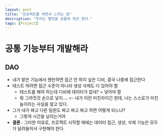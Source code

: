 ```yaml
---
layout: post
title: "프로젝트를 하면서 느끼는 점"
description: "우리는 뻘짓을 공들여 하곤 한다."
tags: [Project]
---
```


# 공통 기능부터 개발해라

## DAO
* 내가 맡은 기능에서 웬만하면 접근 안 하지 싶은 디비, 결국 나중에 접근한다
* 테스트 하려면 접근 수준이 아니라 생성 삭제도 다 있어야 함
    * 테스트를 해야 하는데 디비에 데이터가 없네? = 넣어야 함
    * 뭐 그까짓것 손으로 넣지.... <- 내가 이런 미친자이긴 한데, 나는 스스로가 미친놈이라는 사실을 알고 있다.
* 그거 내가 짜고 다른 팀원도 짜고 짜고 짜고 하면 어떻게 되느냐?
    * 그렇게 시간을 날리는거야
* __결론__ : 그러한 이유로, 프로젝트 시작할 때에는 데이터 접근, 생성, 삭제 기능은 모두가 달려들어서 구현해야 한다.